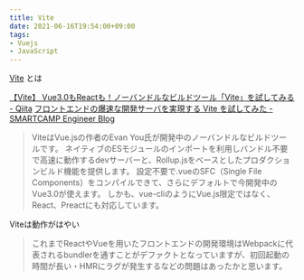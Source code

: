 ```yaml
---
title: Vite
date: 2021-06-16T19:54:00+09:00
tags:
- Vuejs
- JavaScript
---
```


[Vite](note/Vite.md) とは

[【Vite】 Vue3.0もReactも！ノーバンドルなビルドツール「Vite」を試してみる - Qiita](https://qiita.com/ryo2132/items/c1530dd590e34e68c494)
[フロントエンドの爆速な開発サーバを実現する Vite を試してみた - SMARTCAMP Engineer Blog](https://tech.smartcamp.co.jp/entry/try-vite)

 > 
 > ViteはVue.jsの作者のEvan You氏が開発中のノーバンドルなビルドツールです。
 > ネイティブのESモジュールのインポートを利用しバンドル不要で高速に動作するdevサーバーと、Rollup.jsをベースとしたプロダクションビルド機能を提供します。
 > 設定不要で.vueのSFC（Single File Components）をコンパイルできて、さらにデフォルトで今開発中のVue3.0が使えます。
 > しかも、vue-cliのようにVue.js限定ではなく、React、Preactにも対応しています。

Viteは動作がはやい

 > 
 > これまでReactやVueを用いたフロントエンドの開発環境はWebpackに代表されるbundlerを通すことがデファクトとなっていますが、初回起動の時間が長い・HMRにラグが発生するなどの問題はあったかと思います。
